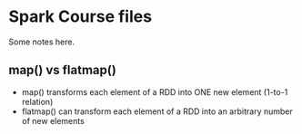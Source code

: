 # Spark Course files
Some notes here.

## map() vs flatmap()
* map() transforms each element of a RDD into ONE new element (1-to-1 relation)
* flatmap() can transform each element of a RDD into an arbitrary number of new elements
